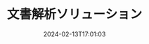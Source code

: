 ---
############################# Static ############################
layout: "family"
date:  2024-02-13T17:01:03
draft: false

product: "Parser"
product_tag: "parser"

lang: ja

############################# Head ############################
head_title: ".NET、Java、クラウド API およびオンライン ドキュメント パーサー アプリ"
head_description: ".NET、Java、およびクラウドベースのアプリケーション向けのオールインワンの文書解析ソリューションを入手します。シンプルなドラッグ アンド ドロップ機能を使用してオンラインでドキュメント形式からデータを抽出します"

############################# Header ############################
title: "文書解析ソリューション"
description: |
  さまざまなファイル形式からデータを抽出するための堅牢な API。

  最小限のコーディング作業でドキュメントを解析します。

  解析結果をカスタマイズします。

############################# Supported Platforms ###############################
supported_platforms:
  enable: true
  head_title: "プラットフォームを選択してください"
  title: "プラットフォームの独立性"
  description: "GroupDocs.Parser ライブラリは、次のオペレーティング システムとフレームワークをサポートしています。"
  details_link_title: "もっと詳しく知る"

  items:
    # items loop
    - title: ".NET"
      description: GroupDocs.Parser のために .NET 
      color: "blue"
      tag: "net"
      link: "/parser/net/"
      features_link: "https://docs.groupdocs.com/parser/net/system-requirements/"
      features:
          # features loop
          - rows: "4"
            content: |
                    .NET Framework 4.6.2 or higher
                    .NET Core 2.0 or higher
                    .NET 6.0 or higher
      
          # features loop
          - rows: "1"
            content: |
                    Windows, Linux, Mac OS
      
          # features loop
          - rows: "3"
            content: |
                    Microsoft Visual Studio
                    JetBrains Rider
      
          # features loop
          - rows: "1"
            content: |
                    50+ file formats
      

    # items loop
    - title: "Java"
      description: GroupDocs.Parser のために Java
      color: "red"
      tag: "java"
      link: "/parser/java/"
      features_link: "https://docs.groupdocs.com/parser/java/system-requirements/"
      features:
          # features loop
          - rows: "4"
            content: |
                    Java 8 or higher
                    Kotlin
      
          # features loop
          - rows: "1"
            content: |
                    Windows, Linux, Mac OS
      
          # features loop
          - rows: "3"
            content: |
                    IntelliJ IDEA
                    Eclipse
                    NetBeans
      
          # features loop
          - rows: "1"
            content: |
                    50+ file formats

############################# Features ###############################
features:
  enable: true
  title: "GroupDocs.Parser の概要"
  description: "PDF、Word、Excel などのデータ解析用の API。"

  items:
    # items loop
    - icon: "text"
      title: "テキストを抽出する"
      content: "さまざまなファイル形式からテキスト情報を抽出します。"

    # items loop
    - icon: "image"
      title: "画像の抽出"
      content: "さまざまなソースからビジュアル コンテンツを取得します。"

    # items loop
    - icon: "template"
      title: "テンプレートによるデータの解析"
      content: "カスタム テンプレートを作成し、それを利用して特定の情報を解析します。"

    # items loop
    - icon: "pdf"
      title: "PDF フォームを解析する"
      content: "PDF フォームは、ユーザー操作のための入力可能なフィールドを備えたデジタル ドキュメントです。"

############################# Code Samples ###############################
code_samples:
  enable: true
  title: "GroupDocs.Parser コードサンプル"
  description: "C# および Java での典型的な GroupDocs.Parser 操作のいくつかの使用例。"

  items:
    # items loop
    - title: "PDF ドキュメントからテキストを抽出する方法"
      content: "GroupDocs.Parser API を使用すると、C# 開発者はいくつかの簡単な手順を実装することで、ドキュメントからテキストを簡単に抽出できます。"
      samples:
          # samples loop
          - language: "C#"
            color: "blue"
            content: |
              <pre>
              // Create an instance of Parser class
              using (var parser = new Parser(fileName))
              {
                  // Extract a text into the reader
                  using (var textReader = parser.GetText())
                  {
                      // Print a text from the document
                      Console.WriteLine(textReader?.ReadToEnd());
                  }
              }
              </pre>
          # samples loop
          - language: "Java"
            color: "red"
            content: |
              <pre>
              // Create an instance of Parser class
              try (Parser parser = new Parser(fileName)) {
                  // Extract a text into the reader
                  try (TextReader reader = parser.getText()) {
                      // Print a text from the document
                      System.out.println(reader == null 
                              ? "" 
                              : reader.readToEnd());
                  }
              }
              <pre>

############################# Supported Formats ###############################
formats:
  enable: true
  title: "50以上のファイル形式をサポート"
  description: "GroupDocs.Parser により、さまざまな形式ファミリー内でのパーサー操作が可能になります。"

############################# Metrics ###############################
metrics:
  enable: false
  title: "詳細な指標と統計的洞察"
  description: "当社の主要な数値を徹底的に分析し、当社の業績、影響力、拡大に関する包括的な指標と統計的洞察を提供します。"

  items:
    # items loop
    - number: "50+"
      title: "サポートされている形式"
      content: "API は、最も広く使用されている 50 以上のファイルおよびドキュメント形式に対応しています。"

    # items loop
    - number: "700k"
      title: "NuGet ダウンロード"
      content: "GroupDocs.Parser for .NET は、NuGet パッケージ マネージャーを通じて 80 万件を超えるダウンロードを受け取りました。"

    # items loop
    - number: "15k"
      title: "Mavenのダウンロード"
      content: "GroupDocs.Parser for Java は、Maven リポジトリからの累計ダウンロード数が 15,000 を超えています。"


############################# Customers ###############################
customers:
  enable: true
  title: "幸せなお客様"
  description: "GroupDocs ライブラリは、世界中の世界的に有名な著名なブランドによって採用されています。"

  items:
    # items loop
    - title: "BenQ Corporation"
      logo: "benq"
      
    # items loop
    - title: "Nasdaq Stock Market"
      logo: "nasdaq"
      
    # items loop
    - title: "AT&T Inc."
      logo: "att"
      
    # items loop
    - title: "Customer logo AstraZeneca"
      logo: "astrazeneca"
      
    # items loop
    - title: "Central Bank of Argentina"
      logo: "argentinacentralbank"
      
    # items loop
    - title: "Roche Holding AG"
      logo: "roche"
      
    # items loop
    - title: "Capita"
      logo: "capita"
      
    # items loop
    - title: "Axa S.A."
      logo: "axa"
      
    # items loop
    - title: "Instructure Inc."
      logo: "instructure"
      
    # items loop
    - title: "Wipro"
      logo: "wipro"


############################# Actions ###############################
actions:
  enable: true
  title: "始める準備はできていますか?"
  description: "お使いのプラットフォームで GroupDocs.Parser 機能を無料でお試しください"

  items:
    # items loop
    - title: ".NET"
      color: "blue"
      link: "/parser/net/"

    # items loop
    - title: "Java"
      color: "red"
      link: "/parser/java/"   

############################# FAQ ###############################
faq:
  enable: true
  title: "よくある質問"
  description: "よくある質問への回答。"

  items:
    # items loop
    - question: "GroupDocs.Parser ライブラリでは、ドキュメントを操作するために他のサードパーティ ソフトウェアが必要ですか?"
      answer: "GroupDocs.Parser では、Adobe Acrobat、Microsoft Office などの外部ソフトウェアをインストールする必要はありません。"

    # items loop
    - question: "GroupDocs.Parser ライブラリを購入する前に試すことはできますか?"
      answer: "はい、ライセンスを購入せずに GroupDocs.Parser を試すことができます。ライセンスなしでインストールすると、ライブラリは試用モードで動作します。このモードでは、結果のドキュメントにトライアルバッジが追加され、最初の 3 ページがトリミングされます。試用版の制限なしで GroupDocs.Parser をテストしたい場合は、30 日間の一時ライセンスをリクエストすることもできます。詳細については、を参照してください。 [purchase.groupdocs.com/temporary-license/](https://purchase.groupdocs.com/temporary-license/)"

    # items loop
    - question: "どのようなライセンスを持っていますか?"
      answer: "特定の開発者や企業のニーズに合わせて、いくつかのライセンス タイプを提供しています。ライセンスの種類は、開発者の数、開発者サイトの場所の数、および SDK/API をエンド顧客に提供する必要があるかどうかによって異なります。あるいは、製品の毎月の使用量に基づいて従量制ライセンスを選択することもできます。詳細については、こちらをご覧ください [purchase.groupdocs.com/policies/](https://purchase.groupdocs.com/policies/)"

############################# Cloud Links ###############################
cloud_links:
  enable: true
  title: "GroupDocs.Parser ローコード API"
  description: "クラウドベースの REST API を使用して、ドキュメント パーサー機能を任意のアプリケーションに組み込みます。"
  
  items:
    # items loop
    - title: "GroupDocs.Parser Cloud for cURL"
      content: "RESTサポートされている一般的なファイル形式の幅広いドキュメントを解析するためのフル ドキュメント パーサー Cloud API 用の cURL コマンド。"
      icon: "groupdocs_parser-for-curl"
      link: "https://products.groupdocs.cloud/parser/curl"

    # items loop
    - title: "GroupDocs.Parser Cloud for .NET"
      content: "Microsoft .NET アプリケーションのユーザー定義テンプレートによって、画像、テキスト、ドキュメント情報を抽出したり、ドキュメントを解析したりすることもできます。"
      icon: "groupdocs_parser-for-net"
      link: "https://products.groupdocs.cloud/parser/net"

    # items loop
    - title: "GroupDocs.Parser Cloud for Java"
      content: "Java 開発者がドキュメントを解析し、Java ベースのアプリケーション内のドキュメント情報とデータを抽出するための Cloud SDK。"
      icon: "groupdocs_parser-for-java"
      link: "https://products.groupdocs.cloud/parser/java"

############################# App links ###############################
app_links:
  enable: true
  title: "GroupDocs.Parser NoCode アプリ"
  description: "50 を超える一般的なファイル形式の解析をブラウザで直接実行できる Web ベースのアプリケーション。"

  items:
    # items loop
    - title: "GroupDocs.Parser Total"
      content: "Word、Excel、PowerPoint、PDF など 30 種類以上のドキュメント タイプを解析する無料のオンライン アプリ。"
      icon: "groupdocs_parser-app"
      link: "https://products.groupdocs.app/parser/total"

    # items loop
    - title: "GroupDocs.Parser DOCX"
      content: "Web ブラウザから直接 Word ドキュメントを解析して、画像、テキスト、またはメタデータを抽出します。"
      icon: "groupdocs_words-app"
      link: "https://products.groupdocs.app/parser/docx"

    # items loop
    - title: "GroupDocs.Parser PDF"
      content: "無料の PDF 解析アプリは、あらゆるプラットフォームやデバイスで制限なく動作します。"
      icon: "groupdocs_pdf-app"
      link: "https://products.groupdocs.app/parser/pdf"     


---